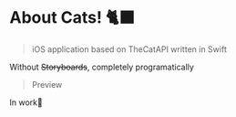 # About Cats! 🐈‍⬛
>iOS application based on TheCatAPI written in Swift

Without ~~Storyboards~~, completely programatically

>Preview

In work🦧
